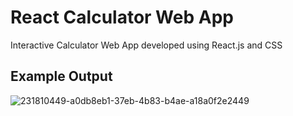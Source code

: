 # React Calculator Web App
Interactive Calculator Web App developed using React.js and CSS
## Example Output
![231810449-a0db8eb1-37eb-4b83-b4ae-a18a0f2e2449](https://user-images.githubusercontent.com/87671757/233844855-0cac18d2-ce7c-45f1-b567-e63e10b79c76.png)

